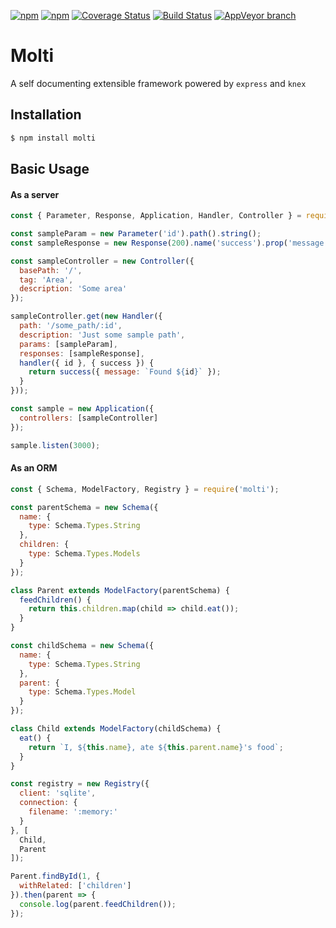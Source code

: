 [![npm](https://img.shields.io/npm/v/molti.svg)](https://www.npmjs.com/package/molti)
[![npm](https://img.shields.io/npm/dm/molti.svg)](https://www.npmjs.com/package/molti)
[![Coverage Status](https://img.shields.io/coveralls/SaaJoh0783/molti/master.svg)](https://coveralls.io/github/SaaJoh0783/molti?branch=master)
[![Build Status](https://img.shields.io/travis/SaaJoh0783/molti/master.svg)](https://travis-ci.org/SaaJoh0783/molti)
[![AppVeyor branch](https://img.shields.io/appveyor/ci/SaaJoh0783/molti/master.svg)](https://ci.appveyor.com/project/SaaJoh0783/molti)

# Molti

A self documenting extensible framework powered by `express` and `knex`

## Installation

```bash
$ npm install molti
```

## Basic Usage

#### As a server

```js
const { Parameter, Response, Application, Handler, Controller } = require('../src/'); // replace with require('molti');

const sampleParam = new Parameter('id').path().string();
const sampleResponse = new Response(200).name('success').prop('message', 'string');

const sampleController = new Controller({
  basePath: '/',
  tag: 'Area',
  description: 'Some area'
});

sampleController.get(new Handler({
  path: '/some_path/:id',
  description: 'Just some sample path',
  params: [sampleParam],
  responses: [sampleResponse],
  handler({ id }, { success }) {
    return success({ message: `Found ${id}` });
  }
}));

const sample = new Application({
  controllers: [sampleController]
});

sample.listen(3000);
```

#### As an ORM

```js
const { Schema, ModelFactory, Registry } = require('molti');

const parentSchema = new Schema({
  name: {
    type: Schema.Types.String
  },
  children: {
    type: Schema.Types.Models
  }
});

class Parent extends ModelFactory(parentSchema) {
  feedChildren() {
    return this.children.map(child => child.eat());
  }
}

const childSchema = new Schema({
  name: {
    type: Schema.Types.String
  },
  parent: {
    type: Schema.Types.Model
  }
});

class Child extends ModelFactory(childSchema) {
  eat() {
    return `I, ${this.name}, ate ${this.parent.name}'s food`;
  }
}

const registry = new Registry({
  client: 'sqlite',
  connection: {
    filename: ':memory:'
  }
}, [
  Child,
  Parent
]);

Parent.findById(1, {
  withRelated: ['children']
}).then(parent => {
  console.log(parent.feedChildren());
});
```
